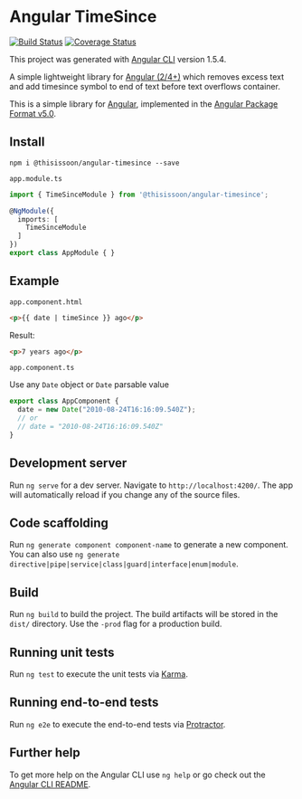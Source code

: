 # Angular TimeSince
[![Build Status][travis-badge]][travis-badge-url]
[![Coverage Status][coveralls-badge]][coveralls-badge-url]

This project was generated with [Angular CLI](https://github.com/angular/angular-cli) version 1.5.4.

A simple lightweight library for [Angular (2/4+)][angular] which removes excess text and add timesince symbol to end of text before text overflows container.

This is a simple library for [Angular][angular], implemented in the [Angular Package Format v5.0](https://docs.google.com/document/d/1CZC2rcpxffTDfRDs6p1cfbmKNLA6x5O-NtkJglDaBVs/edit#heading=h.k0mh3o8u5hx).


## Install

`npm i @thisissoon/angular-timesince --save`

`app.module.ts`
```ts
import { TimeSinceModule } from '@thisissoon/angular-timesince';

@NgModule({
  imports: [
    TimeSinceModule
  ]
})
export class AppModule { }
```


## Example

`app.component.html`

```html
<p>{{ date | timeSince }} ago</p>
```

Result:

```html
<p>7 years ago</p>
```

`app.component.ts`

Use any `Date` object or `Date` parsable value

```ts
export class AppComponent {
  date = new Date("2010-08-24T16:16:09.540Z");
  // or
  // date = "2010-08-24T16:16:09.540Z"
}
```

## Development server

Run `ng serve` for a dev server. Navigate to `http://localhost:4200/`. The app will automatically reload if you change any of the source files.

## Code scaffolding

Run `ng generate component component-name` to generate a new component. You can also use `ng generate directive|pipe|service|class|guard|interface|enum|module`.

## Build

Run `ng build` to build the project. The build artifacts will be stored in the `dist/` directory. Use the `-prod` flag for a production build.

## Running unit tests

Run `ng test` to execute the unit tests via [Karma](https://karma-runner.github.io).

## Running end-to-end tests

Run `ng e2e` to execute the end-to-end tests via [Protractor](http://www.protractortest.org/).

## Further help

To get more help on the Angular CLI use `ng help` or go check out the [Angular CLI README](https://github.com/angular/angular-cli/blob/master/README.md).


[travis-badge]: https://travis-ci.org/thisissoon/angular-timesince.svg?branch=master
[travis-badge-url]: https://travis-ci.org/thisissoon/angular-timesince
[coveralls-badge]: https://coveralls.io/repos/github/thisissoon/angular-timesince/badge.svg?branch=master
[coveralls-badge-url]: https://coveralls.io/github/thisissoon/angular-timesince?branch=master
[angular]: https://angular.io/
